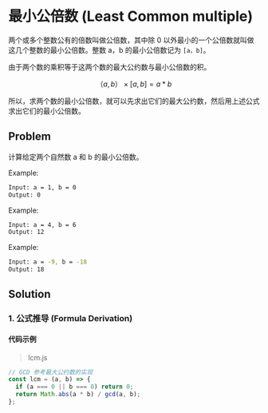 # 最小公倍数 (Least Common multiple)

两个或多个整数公有的倍数叫做公倍数，其中除 0 以外最小的一个公倍数就叫做这几个整数的最小公倍数。整数 a，b 的最小公倍数记为 `[a，b]`。

由于两个数的乘积等于这两个数的最大公约数与最小公倍数的积。

$$
（a, b）× [a, b] = a * b
$$

所以，求两个数的最小公倍数，就可以先求出它们的最大公约数，然后用上述公式求出它们的最小公倍数。

## Problem

计算给定两个自然数 a 和 b 的最小公倍数。

Example:

``` bash
Input: a = 1, b = 0
Output: 0
```

Example:

``` bash
Input: a = 4, b = 6
Output: 12
```

Example:

``` bash
Input: a = -9, b = -18
Output: 18
```

## Solution

### 1. 公式推导 (Formula Derivation)

#### 代码示例

> lcm.js

```js
// GCD 参考最大公约数的实现
const lcm = (a, b) => {
  if (a === 0 || b === 0) return 0;
  return Math.abs(a * b) / gcd(a, b);
};
```
